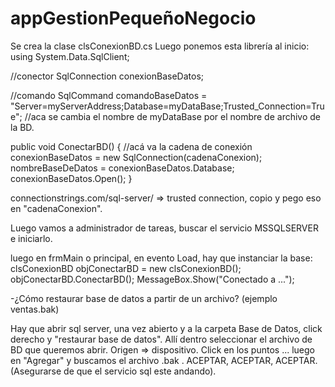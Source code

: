 # appGestionPequeñoNegocio
Se crea la clase clsConexionBD.cs
Luego ponemos esta librería al inicio:
using System.Data.SqlClient;

//conector
SqlConnection conexionBaseDatos;

//comando
SqlCommand comandoBaseDatos = "Server=myServerAddress;Database=myDataBase;Trusted_Connection=True"; //aca se cambia el nombre de myDataBase por el nombre de archivo de la BD.


public void ConectarBD() {
	//acá va la cadena de conexión
	conexionBaseDatos = new SqlConnection(cadenaConexion);
	nombreBaseDeDatos = conexionBaseDatos.Database;
	conexionBaseDatos.Open();
}
	
connectionstrings.com/sql-server/ => trusted connection, copio y pego eso en "cadenaConexion".

Luego vamos a administrador de tareas, buscar el servicio MSSQLSERVER e iniciarlo.

luego en frmMain o principal, en evento Load, hay que instanciar la base:
	clsConexionBD objConectarBD = new clsConexionBD();
	objConectarBD.ConectarBD();
	MessageBox.Show("Conectado a ...");

-¿Cómo restaurar base de datos a partir de un archivo? (ejemplo ventas.bak)

Hay que abrir sql server, una vez abierto y a la carpeta Base de Datos, click derecho y "restaurar base de datos". Allí dentro seleccionar el archivo de BD que queremos abrir. Origen => dispositivo. Click en los puntos ... luego en "Agregar" y buscamos el archivo .bak . ACEPTAR, ACEPTAR, ACEPTAR. (Asegurarse de que el servicio sql este andando).

